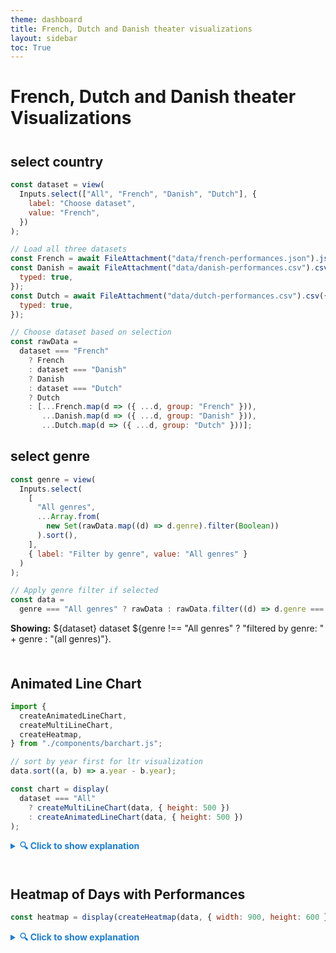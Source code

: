 ```yaml
---
theme: dashboard
title: French, Dutch and Danish theater visualizations
layout: sidebar
toc: True
---
```


# French, Dutch and Danish theater Visualizations

<div style="margin-top: 8%;"></div>

## select country

```js
const dataset = view(
  Inputs.select(["All", "French", "Danish", "Dutch"], {
    label: "Choose dataset",
    value: "French",
  })
);
```

```js
// Load all three datasets
const French = await FileAttachment("data/french-performances.json").json();
const Danish = await FileAttachment("data/danish-performances.csv").csv({
  typed: true,
});
const Dutch = await FileAttachment("data/dutch-performances.csv").csv({
  typed: true,
});
```


```js
// Choose dataset based on selection
const rawData =
  dataset === "French"
    ? French
    : dataset === "Danish"
    ? Danish
    : dataset === "Dutch"
    ? Dutch
    : [...French.map(d => ({ ...d, group: "French" })),
       ...Danish.map(d => ({ ...d, group: "Danish" })),
       ...Dutch.map(d => ({ ...d, group: "Dutch" }))];
```

## select genre

```js
const genre = view(
  Inputs.select(
    [
      "All genres",
      ...Array.from(
        new Set(rawData.map((d) => d.genre).filter(Boolean))
      ).sort(),
    ],
    { label: "Filter by genre", value: "All genres" }
  )
);
```

```js
// Apply genre filter if selected
const data =
  genre === "All genres" ? rawData : rawData.filter((d) => d.genre === genre);
```

**Showing:** ${dataset} dataset ${genre !== "All genres" ? "filtered by genre: " + genre : "(all genres)"}.

<div style="margin-top: 10%;"></div>


## Animated Line Chart

<div id="chart-container"></div>

```js
import {
  createAnimatedLineChart,
  createMultiLineChart,
  createHeatmap,
} from "./components/barchart.js";

// sort by year first for ltr visualization
data.sort((a, b) => a.year - b.year);

const chart = display(
  dataset === "All"
    ? createMultiLineChart(data, { height: 500 })
    : createAnimatedLineChart(data, { height: 500 })
);
```

<details>
  <summary style="cursor: pointer; font-weight: bold; color: #1c7ed6;">
    🔍 Click to show explanation
  </summary>
  <p>
    This animated line chart shows number of performance days across three countries from 1748–1778.
    Select a country and genre to explore different trends. INSERT CONTEXTUAL INFORMATION
  </p>
</details>



<!-- spacing between charts -->
<div style="margin-top: 10%;"></div>

## Heatmap of Days with Performances
```js
const heatmap = display(createHeatmap(data, { width: 900, height: 600 }));
```

<details>
  <summary style="cursor: pointer; font-weight: bold; color: #1c7ed6;">
    🔍 Click to show explanation
  </summary>
  <p>
    This visualization summarizes performance days across countries from 1748–1778 as a heatmap.
    INSERT CONTEXTUAL INFORMATION HERE
  </p>
</details>


<div id="map-container"></div>
